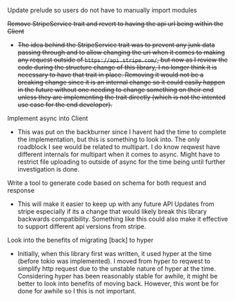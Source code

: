 Update prelude so users do not have to manually import modules

~~Remove StripeService trait and revert to having the api url being within the Client~~
- ~~The idea behind the StripeService trait was to prevent any junk data passing through and to allow changing the uri when it comes to making any request outside of `https://api.stripe.com/`, but now as I review the code during the structure change of this library, I no longer think it is necessary to have that trait in place. Removing it would not be a breaking change since it is an internal change so it could easily happen in the future without one needing to change something on their end unless they are implementing the trait directly (which is not the intented use case for the end developer).~~

Implement async into Client
- This was put on the backburner since I havent had the time to complete the implementation, but this is something to look into. The only roadblock I see would be related to multipart. I do know reqwest have different internals for multipart when it comes to async. Might have to restrict file uploading to outside of async for the time being until further investigation is done.

Write a tool to generate code based on schema for both request and response
- This will make it easier to keep up with any future API Updates from stripe especially if its a change that would likely break
  this library backwards compatibility. Something like this could also make it effective to support different api versions from stripe.

Look into the benefits of migrating [back] to hyper
- Initially, when this library first was written, it used hyper at the time (before tokio was implemented). I moved from hyper to reqwest to simplify http request due to the unstable nature of hyper at the time. Considering hyper has been reasonably stable for awhile, it might be better to look into benefits of moving back. However, this wont be for done for awhile so I this is not important.